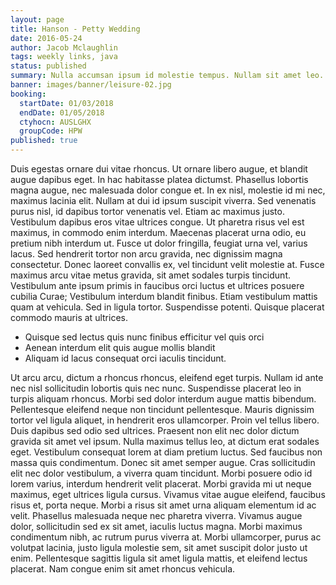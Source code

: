 ```yaml
---
layout: page
title: Hanson - Petty Wedding
date: 2016-05-24
author: Jacob Mclaughlin
tags: weekly links, java
status: published
summary: Nulla accumsan ipsum id molestie tempus. Nullam sit amet leo.
banner: images/banner/leisure-02.jpg
booking:
  startDate: 01/03/2018
  endDate: 01/05/2018
  ctyhocn: AUSLGHX
  groupCode: HPW
published: true
---
```

Duis egestas ornare dui vitae rhoncus. Ut ornare libero augue, et blandit augue dapibus eget. In hac habitasse platea dictumst. Phasellus lobortis magna augue, nec malesuada dolor congue et. In ex nisl, molestie id mi nec, maximus lacinia elit. Nullam at dui id ipsum suscipit viverra. Sed venenatis purus nisl, id dapibus tortor venenatis vel. Etiam ac maximus justo. Vestibulum dapibus eros vitae ultrices congue. Ut pharetra risus vel est maximus, in commodo enim interdum. Maecenas placerat urna odio, eu pretium nibh interdum ut. Fusce ut dolor fringilla, feugiat urna vel, varius lacus.
Sed hendrerit tortor non arcu gravida, nec dignissim magna consectetur. Donec laoreet convallis ex, vel tincidunt velit molestie at. Fusce maximus arcu vitae metus gravida, sit amet sodales turpis tincidunt. Vestibulum ante ipsum primis in faucibus orci luctus et ultrices posuere cubilia Curae; Vestibulum interdum blandit finibus. Etiam vestibulum mattis quam at vehicula. Sed in ligula tortor. Suspendisse potenti. Quisque placerat commodo mauris at ultrices.

* Quisque sed lectus quis nunc finibus efficitur vel quis orci
* Aenean interdum elit quis augue mollis blandit
* Aliquam id lacus consequat orci iaculis tincidunt.

Ut arcu arcu, dictum a rhoncus rhoncus, eleifend eget turpis. Nullam id ante nec nisl sollicitudin lobortis quis nec nunc. Suspendisse placerat leo in turpis aliquam rhoncus. Morbi sed dolor interdum augue mattis bibendum. Pellentesque eleifend neque non tincidunt pellentesque. Mauris dignissim tortor vel ligula aliquet, in hendrerit eros ullamcorper. Proin vel tellus libero. Duis dapibus sed odio sed ultrices. Praesent non elit nec dolor dictum gravida sit amet vel ipsum. Nulla maximus tellus leo, at dictum erat sodales eget. Vestibulum consequat lorem at diam pretium luctus. Sed faucibus non massa quis condimentum.
Donec sit amet semper augue. Cras sollicitudin elit nec dolor vestibulum, a viverra quam tincidunt. Morbi posuere odio id lorem varius, interdum hendrerit velit placerat. Morbi gravida mi ut neque maximus, eget ultrices ligula cursus. Vivamus vitae augue eleifend, faucibus risus et, porta neque. Morbi a risus sit amet urna aliquam elementum id ac velit. Phasellus malesuada neque nec pharetra viverra. Vivamus augue dolor, sollicitudin sed ex sit amet, iaculis luctus magna. Morbi maximus condimentum nibh, ac rutrum purus viverra at. Morbi ullamcorper, purus ac volutpat lacinia, justo ligula molestie sem, sit amet suscipit dolor justo ut enim. Pellentesque sagittis ligula sit amet ligula mattis, et eleifend lectus placerat. Nam congue enim sit amet rhoncus vehicula.
